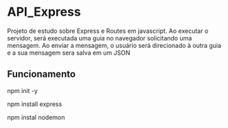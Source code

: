 # API_Express

Projeto de estudo sobre Express e Routes em javascript. Ao executar o servidor, será executada uma guia no navegador solicitando uma mensagem. Ao enviar
a mensagem, o usuário será direcionado à outra guia e a sua mensagem sera salva em um JSON

## Funcionamento

npm init -y 

npm install express 

npm instal nodemon 


